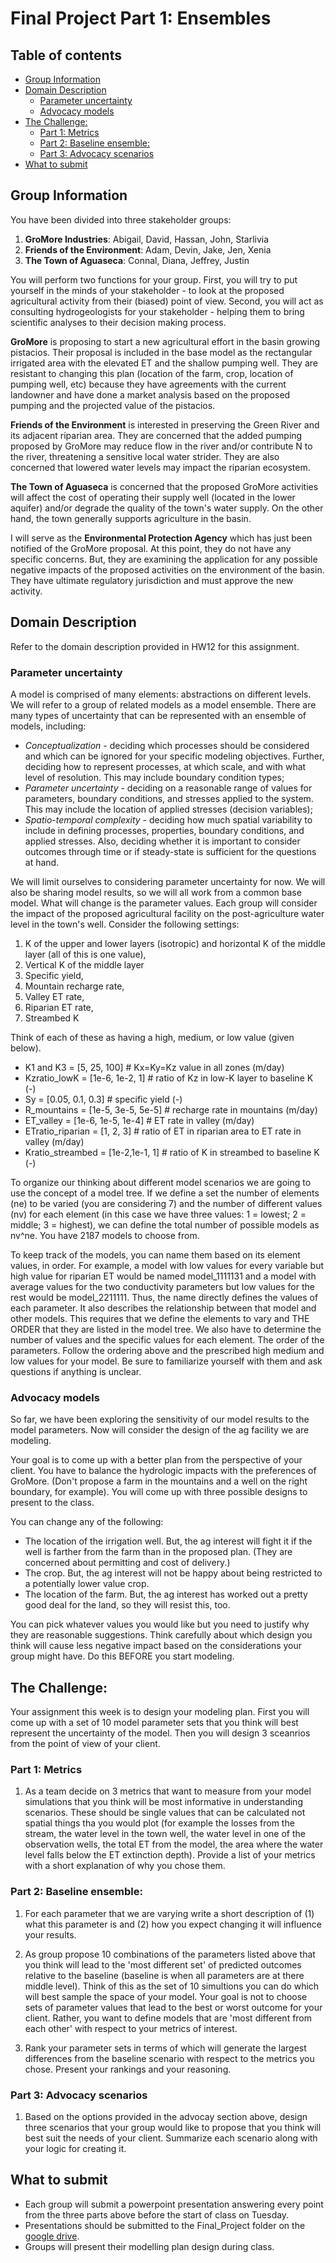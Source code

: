 # Final Project Part 1: Ensembles <!-- omit in toc -->


## Table of contents<!-- omit in toc -->
- [Group Information](#group-information)
- [Domain Description](#domain-description)
  - [Parameter uncertainty](#parameter-uncertainty)
  - [Advocacy models](#advocacy-models)
- [The Challenge:](#the-challenge)
  - [Part 1: Metrics](#part-1-metrics)
  - [Part 2: Baseline ensemble:](#part-2-baseline-ensemble)
  - [Part 3: Advocacy scenarios](#part-3-advocacy-scenarios)
- [What to submit](#what-to-submit)

## Group Information
You have been divided into three stakeholder groups:
1. **GroMore Industries**: Abigail, David, Hassan, John, Starlivia
2. **Friends of the Environment**: Adam, Devin, Jake, Jen, Xenia
3. **The Town of Aguaseca**: Connal, Diana, Jeffrey, Justin

You will perform two functions for your group.  First, you will try to put yourself in the minds of your stakeholder - to look at the proposed agricultural activity from their (biased) point of view.  Second, you will act as consulting hydrogeologists for your stakeholder - helping them to bring scientific analyses to their decision making process.

**GroMore** is proposing to start a new agricultural effort in the basin growing pistacios.  Their proposal is included in the base model as the rectangular irrigated area with the elevated ET and the shallow pumping well.  They are resistant to changing this plan (location of the farm, crop, location of pumping well, etc) because they have agreements with the current landowner and have done a market analysis based on the proposed pumping and the projected value of the pistacios.

**Friends of the Environment** is interested in preserving the Green River and its adjacent riparian area.  They are concerned that the added pumping proposed by GroMore may reduce flow in the river and/or contribute N to the river, threatening a sensitive local water strider.   They are also concerned that lowered water levels may impact the riparian ecosystem.

**The Town of Aguaseca** is concerned that the proposed GroMore activities will affect the cost of operating their supply well (located in the lower aquifer) and/or degrade the quality of the town's water supply.  On the other hand, the town generally supports agriculture in the basin.

I will serve as the **Environmental Protection Agency** which has just been notified of the GroMore proposal.  At this point, they do not have any specific concerns.  But, they are examining the application for any possible negative impacts of the proposed activities on the environment of the basin.  They have ultimate regulatory jurisdiction and must approve the new activity.

## Domain Description
Refer to the domain description provided in HW12 for this assignment. 

### Parameter uncertainty
A model is comprised of many elements: abstractions on different levels.  We will refer to a group of related models as a model ensemble.  There are many types of uncertainty that can be represented with an ensemble of models, including:
 - *Conceptualization* - deciding which processes should be considered and which can be ignored for your specific modeling objectives.  Further, deciding how to represent processes, at which scale, and with what level of resolution.  This may include boundary condition types;
 - *Parameter uncertainty* - deciding on a reasonable range of values for parameters, boundary conditions, and stresses applied to the system.  This may include the location of applied stresses (decision variables);
 - *Spatio-temporal complexity* - deciding how much spatial variability to include in defining processes, properties, boundary conditions, and applied stresses.  Also, deciding whether it is important to consider outcomes through time or if steady-state is sufficient for the questions at hand.


We will limit ourselves to considering parameter uncertainty for now.  We will also be sharing model results, so we will all work from a common base model.  What will change is the parameter values. Each group will consider the impact of the proposed agricultural facility on the post-agriculture water level in the town's well.  Consider the following settings:
1. K of the upper and lower layers (isotropic) and horizontal K of the middle layer (all of this is one value),
1. Vertical K of the middle layer
1. Specific yield,
1. Mountain recharge rate,
1. Valley ET rate,
1. Riparian ET rate,
1. Streambed K

 Think of each of these as having a high, medium, or low value (given below).  

 - K1 and K3 = [5, 25, 100]               # Kx=Ky=Kz value in all zones (m/day)
 - Kzratio_lowK = [1e-6, 1e-2, 1]          # ratio of Kz in low-K layer to baseline K (-)
 - Sy = [0.05, 0.1, 0.3]                                 # specific yield (-)
 - R_mountains = [1e-5, 3e-5, 5e-5]       # recharge rate in mountains (m/day)
 - ET_valley = [1e-6, 1e-5, 1e-4]               # ET rate in valley (m/day)
- ETratio_riparian = [1, 2, 3]                    # ratio of ET in riparian area to  ET rate in valley (m/day)
 - Kratio_streambed = [1e-2,1e-1, 1]       # ratio of K in streambed to baseline K (-)

To organize our thinking about different model scenarios we are going to use the concept of a model tree. If we define a set the number of elements (ne) to be varied (you are considering 7) and the number of different values (nv) for each element (in this case we have three values: 1 = lowest; 2 = middle; 3 = highest), we can define the total number of possible models as nv^ne.  You have 2187 models to choose from.  

To keep track of the models, you can name them based on its element values, in order.  For example, a model with low values for every variable but high value for riparian ET would be  named model_1111131 and a model with  average values for the two conductivity parameters but low values for the rest would be model_2211111.  Thus, the name directly defines the values of each parameter.  It also describes the relationship between that model and other models.   This requires that we define the elements to vary and THE ORDER that they are listed in the model tree.  We also have to determine the number of values and the specific values for each element.  The order of the parameters. Follow the  ordering above and the prescribed high medium and low values for your model.  Be sure to familiarize yourself with them and ask questions if anything is unclear.  

### Advocacy models
So far, we have been exploring the sensitivity of our model results to the model parameters. Now  will consider the design of the ag facility we are modeling.

Your goal is to come up with a better plan from the perspective of your client.  You have to balance the hydrologic impacts with the preferences of GroMore.  (Don't propose a farm in the mountains and a well on the right boundary, for example). You will come up with three possible designs to present to the class.

You can change any of the following:
- The location of the irrigation well.  But, the ag interest will fight it if the well is farther from the farm than in the proposed plan.  (They are concerned about permitting and cost of delivery.)
- The crop.  But, the ag interest will not be happy about being restricted to a potentially lower value crop.
- The location of the farm.  But, the ag interest has worked out a pretty good deal for the land, so they will resist this, too.

You can pick whatever values you would like but you need to justify why they are reasonable suggestions.  Think carefully about which design you think will cause less negative impact based on the considerations your group might have. Do this BEFORE you start modeling.  

## The Challenge:
Your assignment this week is to design your modeling plan. First you will come up with a set of 10 model parameter sets that you think will best represent the uncertainty of the model. Then you will design 3 sceanrios from the point of view of your client.

### Part 1: Metrics
1. As a team decide on 3 metrics that want to measure from your model simulations that you think will be most informative in understanding scenarios.  These should be single values that can be calculated not spatial things tha you would plot (for example the losses from the stream, the water level in the town well, the water level in one of the observation wells, the total ET from the model, the area where the water level falls below the ET extinction depth). Provide a list of your metrics with a short explanation of why you chose them. 

### Part 2: Baseline ensemble:
1. For each parameter that we are varying write a short description of (1) what this parameter is and (2) how you expect changing it will influence your results. 
   
2. As group propose 10 combinations of the parameters listed above that you think will lead to the 'most different set' of predicted outcomes relative to the baseline (baseline is when all parameters are at there middle level). Think of this as the set of 10 simultions you can do which will best sample the space of your model. Your goal is not to choose sets of parameter values that lead to the best or worst outcome for your client. Rather, you want to define models that are 'most different from each other' with respect to your metrics of interest.
   
3. Rank your parameter sets in terms of which will generate the largest differences from the baseline scenario with respect to the metrics you chose. Present your rankings and your reasoning. 

### Part 3: Advocacy scenarios
1. Based on the options provided in the advocay section above, design three scenarios that your group would like to propose that you think will best suit the needs of your client.  Summarize each scenario along with your logic for creating it. 

## What to submit
- Each group will submit a powerpoint presentation answering every point from the three parts above before the start of class on Tuesday. 
- Presentations should be submitted to the Final_Project folder on the [google drive](https://drive.google.com/drive/folders/1x8OZuTBGDEQmgel3HmAHWAg63kuNd-Vu?usp=sharing). 
- Groups will present their modelling plan design during class.
